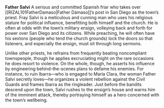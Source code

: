 **Father Salvi**
A serious and committed Spanish friar who takes over [[RIZAL101FatherDamaso|Father Dámaso]]’s post in San Diego as the town’s priest. Fray Salví is a meticulous and cunning man who uses his religious stature for political influence, benefitting both himself and the church. He is often at odds with the town’s military ensign, volleying back and forth for power over San Diego and its citizens. While preaching, he will often have his sextons (people who tend the church grounds) lock the doors so that listeners, and especially the ensign, must sit through long sermons.

Unlike other priests, he refrains from frequently beating noncompliant townspeople, though he applies excruciating might on the rare occasions he does resort to violence. On the whole, though, he asserts his influence by engineering behind-the-scenes plans to defame his enemies. For instance, to ruin Ibarra—who is engaged to María Clara, the woman Father Salví secretly loves—he organizes a violent rebellion against the Civil Guards and frames Ibarra as the ringleader. Just before the bandits descend upon the town, Salví rushes to the ensign’s house and warns him of the imminent attack, thereby portraying himself as a hero concerned with the town’s wellbeing.